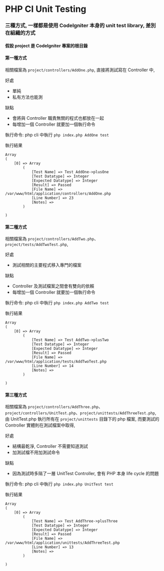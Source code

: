 # PHP CI Unit Testing

### 三種方式, 一樣都是使用 CodeIgniter 本身的 unit test library, 差別在組織的方式

#### 假設 project 是 CodeIgniter 專案的根目錄

#### 第一種方式

相關檔案為 `project/controllers/AddOne.php`, 直接將測試寫在 Controller 中, 

好處
* 單純
* 私有方法也能測

缺點
* 會將與 Controller 職責無關的程式也都放在一起
* 每增加一個 Controller 就要加一個執行命令

執行命令: php cli 中執行 `php index.php AddOne test`

執行結果

```
Array
(
    [0] => Array
        (
            [Test Name] => Test AddOne->plusOne
            [Test Datatype] => Integer
            [Expected Datatype] => Integer
            [Result] => Passed
            [File Name] => /var/www/html/application/controllers/AddOne.php
            [Line Number] => 23
            [Notes] => 
        )

)
```

#### 第二種方式

相關檔案為 `project/controllers/AddTwo.php`、`project/tests/AddTwoTest.php`, 

好處
* 測試相關的主要程式移入專門的檔案

缺點
* Controller 及測試檔案之間會有雙向的依賴
* 每增加一個 Controller 就要加一個執行命令

執行命令: php cli 中執行 `php index.php AddTwo test`

執行結果

```
Array
(
    [0] => Array
        (
            [Test Name] => Test AddTwo->plusTwo
            [Test Datatype] => Integer
            [Expected Datatype] => Integer
            [Result] => Passed
            [File Name] => /var/www/html/application/tests/AddTwoTest.php
            [Line Number] => 14
            [Notes] => 
        )

)
```

#### 第三種方式

相關檔案為 `project/controllers/AddThree.php`、`project/controllers/UnitTest.php`、`project/unittests/AddThreeTest.php`, 由 UnitTest.php 執行所有在 `project/unittests` 目錄下的 php 檔案, 而要測試的 Controller 實體則在測試檔案中取得,

好處
* 結構最乾淨, Controller 不需要知道測試
* 加測試檔不用加測試命令

缺點
* 因為測試時多隔了一層 UnitTest Controller, 會有 PHP 本身 life cycle 的問題

執行命令: php cli 中執行 `php index.php UnitTest test`

執行結果

```
Array
(
    [0] => Array
        (
            [Test Name] => Test AddThree->plusThree
            [Test Datatype] => Integer
            [Expected Datatype] => Integer
            [Result] => Passed
            [File Name] => /var/www/html/application/unittests/AddThreeTest.php
            [Line Number] => 13
            [Notes] => 
        )

)
```